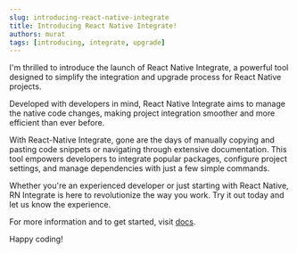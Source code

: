 ```yaml
---
slug: introducing-react-native-integrate
title: Introducing React Native Integrate!
authors: murat
tags: [introducing, integrate, upgrade]
---
```

I'm thrilled to introduce the launch of React Native Integrate, a powerful tool designed to simplify the integration and upgrade process for React Native projects.

<!-- truncate -->

Developed with developers in mind, React Native Integrate aims to manage the native code changes, making project integration smoother and more efficient than ever before.

With React-Native Integrate, gone are the days of manually copying and pasting code snippets or navigating through extensive documentation. This tool empowers developers to integrate popular packages, configure project settings, and manage dependencies with just a few simple commands.

Whether you're an experienced developer or just starting with React Native, RN Integrate is here to revolutionize the way you work. Try it out today and let us know the experience.

For more information and to get started, visit [docs](/docs/introduction).

Happy coding!
